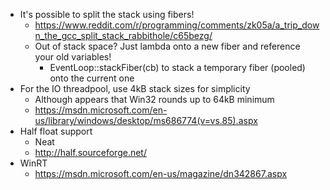 <!-- TITLE: Scribbles -->
<!-- SUBTITLE: Simply various thoughts and ideas -->

* It's possible to split the stack using fibers!
	* https://www.reddit.com/r/programming/comments/zk05a/a_trip_down_the_gcc_split_stack_rabbithole/c65bezg/
	* Out of stack space? Just lambda onto a new fiber and reference your old variables!
		* EventLoop::stackFiber(cb) to stack a temporary fiber (pooled) onto the current one
* For the IO threadpool, use 4kB stack sizes for simplicity
	* Although appears that Win32 rounds up to 64kB minimum
	* https://msdn.microsoft.com/en-us/library/windows/desktop/ms686774(v=vs.85).aspx
* Half float support
	* Neat
	* http://half.sourceforge.net/
* WinRT
	* https://msdn.microsoft.com/en-us/magazine/dn342867.aspx